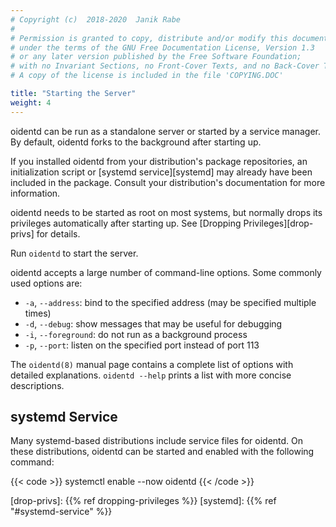 ```yaml
---
# Copyright (c)  2018-2020  Janik Rabe
#
# Permission is granted to copy, distribute and/or modify this document
# under the terms of the GNU Free Documentation License, Version 1.3
# or any later version published by the Free Software Foundation;
# with no Invariant Sections, no Front-Cover Texts, and no Back-Cover Texts.
# A copy of the license is included in the file 'COPYING.DOC'

title: "Starting the Server"
weight: 4
---
```


oidentd can be run as a standalone server or started by a service manager.
By default, oidentd forks to the background after starting up.

If you installed oidentd from your distribution's package repositories, an
initialization script or [systemd service][systemd] may already have been
included in the package.
Consult your distribution's documentation for more information.

oidentd needs to be started as root on most systems, but normally drops its
privileges automatically after starting up.
See [Dropping Privileges][drop-privs] for details.

Run `oidentd` to start the server.

oidentd accepts a large number of command-line options.
Some commonly used options are:

* `-a`, `--address`: bind to the specified address (may be specified multiple
  times)
* `-d`, `--debug`: show messages that may be useful for debugging
* `-i`, `--foreground`: do not run as a background process
* `-p`, `--port`: listen on the specified port instead of port 113

The `oidentd(8)` manual page contains a complete list of options with detailed
explanations.
`oidentd --help` prints a list with more concise descriptions.

## systemd Service

Many systemd-based distributions include service files for oidentd.
On these distributions, oidentd can be started and enabled with the following
command:

{{< code >}}
systemctl enable --now oidentd
{{< /code >}}

[drop-privs]: {{% ref dropping-privileges %}}
[systemd]:    {{% ref "#systemd-service" %}}

